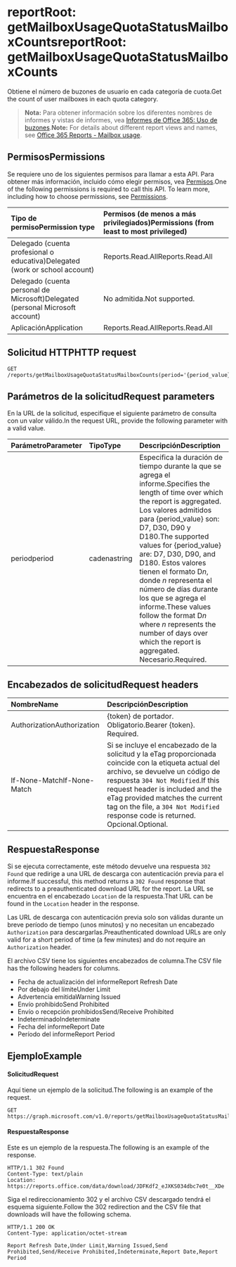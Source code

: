 # <a name="reportroot-getmailboxusagequotastatusmailboxcounts"></a><span data-ttu-id="c591a-101">reportRoot: getMailboxUsageQuotaStatusMailboxCounts</span><span class="sxs-lookup"><span data-stu-id="c591a-101">reportRoot: getMailboxUsageQuotaStatusMailboxCounts</span></span>

<span data-ttu-id="c591a-102">Obtiene el número de buzones de usuario en cada categoría de cuota.</span><span class="sxs-lookup"><span data-stu-id="c591a-102">Get the count of user mailboxes in each quota category.</span></span>

> <span data-ttu-id="c591a-103">**Nota:** Para obtener información sobre los diferentes nombres de informes y vistas de informes, vea [Informes de Office 365: Uso de buzones](https://support.office.com/client/Mailbox-usage-beffbe01-ce2d-4614-9ae5-7898868e2729).</span><span class="sxs-lookup"><span data-stu-id="c591a-103">**Note:** For details about different report views and names, see [Office 365 Reports - Mailbox usage](https://support.office.com/client/Mailbox-usage-beffbe01-ce2d-4614-9ae5-7898868e2729).</span></span>

## <a name="permissions"></a><span data-ttu-id="c591a-104">Permisos</span><span class="sxs-lookup"><span data-stu-id="c591a-104">Permissions</span></span>

<span data-ttu-id="c591a-p101">Se requiere uno de los siguientes permisos para llamar a esta API. Para obtener más información, incluido cómo elegir permisos, vea [Permisos](../../../concepts/permissions_reference.md).</span><span class="sxs-lookup"><span data-stu-id="c591a-p101">One of the following permissions is required to call this API. To learn more, including how to choose permissions, see [Permissions](../../../concepts/permissions_reference.md).</span></span>

| <span data-ttu-id="c591a-107">Tipo de permiso</span><span class="sxs-lookup"><span data-stu-id="c591a-107">Permission type</span></span>                        | <span data-ttu-id="c591a-108">Permisos (de menos a más privilegiados)</span><span class="sxs-lookup"><span data-stu-id="c591a-108">Permissions (from least to most privileged)</span></span> |
| :------------------------------------- | :--------------------------------------- |
| <span data-ttu-id="c591a-109">Delegado (cuenta profesional o educativa)</span><span class="sxs-lookup"><span data-stu-id="c591a-109">Delegated (work or school account)</span></span>     | <span data-ttu-id="c591a-110">Reports.Read.All</span><span class="sxs-lookup"><span data-stu-id="c591a-110">Reports.Read.All</span></span>                         |
| <span data-ttu-id="c591a-111">Delegado (cuenta personal de Microsoft)</span><span class="sxs-lookup"><span data-stu-id="c591a-111">Delegated (personal Microsoft account)</span></span> | <span data-ttu-id="c591a-112">No admitida.</span><span class="sxs-lookup"><span data-stu-id="c591a-112">Not supported.</span></span>                           |
| <span data-ttu-id="c591a-113">Aplicación</span><span class="sxs-lookup"><span data-stu-id="c591a-113">Application</span></span>                            | <span data-ttu-id="c591a-114">Reports.Read.All</span><span class="sxs-lookup"><span data-stu-id="c591a-114">Reports.Read.All</span></span>                         |

## <a name="http-request"></a><span data-ttu-id="c591a-115">Solicitud HTTP</span><span class="sxs-lookup"><span data-stu-id="c591a-115">HTTP request</span></span>

<!-- { "blockType": "ignored" } --> 

```http
GET /reports/getMailboxUsageQuotaStatusMailboxCounts(period='{period_value}')
```

## <a name="request-parameters"></a><span data-ttu-id="c591a-116">Parámetros de la solicitud</span><span class="sxs-lookup"><span data-stu-id="c591a-116">Request parameters</span></span>

<span data-ttu-id="c591a-117">En la URL de la solicitud, especifique el siguiente parámetro de consulta con un valor válido.</span><span class="sxs-lookup"><span data-stu-id="c591a-117">In the request URL, provide the following parameter with a valid value.</span></span>

| <span data-ttu-id="c591a-118">Parámetro</span><span class="sxs-lookup"><span data-stu-id="c591a-118">Parameter</span></span> | <span data-ttu-id="c591a-119">Tipo</span><span class="sxs-lookup"><span data-stu-id="c591a-119">Type</span></span>   | <span data-ttu-id="c591a-120">Descripción</span><span class="sxs-lookup"><span data-stu-id="c591a-120">Description</span></span>                              |
| :-------- | :----- | :--------------------------------------- |
| <span data-ttu-id="c591a-121">period</span><span class="sxs-lookup"><span data-stu-id="c591a-121">period</span></span>    | <span data-ttu-id="c591a-122">cadena</span><span class="sxs-lookup"><span data-stu-id="c591a-122">string</span></span> | <span data-ttu-id="c591a-123">Especifica la duración de tiempo durante la que se agrega el informe.</span><span class="sxs-lookup"><span data-stu-id="c591a-123">Specifies the length of time over which the report is aggregated.</span></span> <span data-ttu-id="c591a-124">Los valores admitidos para {period_value} son: D7, D30, D90 y D180.</span><span class="sxs-lookup"><span data-stu-id="c591a-124">The supported values for {period_value} are: D7, D30, D90, and D180.</span></span> <span data-ttu-id="c591a-125">Estos valores tienen el formato D*n*, donde *n* representa el número de días durante los que se agrega el informe.</span><span class="sxs-lookup"><span data-stu-id="c591a-125">These values follow the format D*n* where *n* represents the number of days over which the report is aggregated.</span></span> <span data-ttu-id="c591a-126">Necesario.</span><span class="sxs-lookup"><span data-stu-id="c591a-126">Required.</span></span> |

## <a name="request-headers"></a><span data-ttu-id="c591a-127">Encabezados de solicitud</span><span class="sxs-lookup"><span data-stu-id="c591a-127">Request headers</span></span>

| <span data-ttu-id="c591a-128">Nombre</span><span class="sxs-lookup"><span data-stu-id="c591a-128">Name</span></span>          | <span data-ttu-id="c591a-129">Descripción</span><span class="sxs-lookup"><span data-stu-id="c591a-129">Description</span></span>                              |
| :------------ | :--------------------------------------- |
| <span data-ttu-id="c591a-130">Authorization</span><span class="sxs-lookup"><span data-stu-id="c591a-130">Authorization</span></span> | <span data-ttu-id="c591a-p103">{token} de portador. Obligatorio.</span><span class="sxs-lookup"><span data-stu-id="c591a-p103">Bearer {token}. Required.</span></span>                |
| <span data-ttu-id="c591a-133">If-None-Match</span><span class="sxs-lookup"><span data-stu-id="c591a-133">If-None-Match</span></span> | <span data-ttu-id="c591a-134">Si se incluye el encabezado de la solicitud y la eTag proporcionada coincide con la etiqueta actual del archivo, se devuelve un código de respuesta `304 Not Modified`.</span><span class="sxs-lookup"><span data-stu-id="c591a-134">If this request header is included and the eTag provided matches the current tag on the file, a `304 Not Modified` response code is returned.</span></span> <span data-ttu-id="c591a-135">Opcional.</span><span class="sxs-lookup"><span data-stu-id="c591a-135">Optional.</span></span> |

## <a name="response"></a><span data-ttu-id="c591a-136">Respuesta</span><span class="sxs-lookup"><span data-stu-id="c591a-136">Response</span></span>

<span data-ttu-id="c591a-137">Si se ejecuta correctamente, este método devuelve una respuesta `302 Found` que redirige a una URL de descarga con autenticación previa para el informe.</span><span class="sxs-lookup"><span data-stu-id="c591a-137">If successful, this method returns a `302 Found` response that redirects to a preauthenticated download URL for the report.</span></span> <span data-ttu-id="c591a-138">La URL se encuentra en el encabezado `Location` de la respuesta.</span><span class="sxs-lookup"><span data-stu-id="c591a-138">That URL can be found in the `Location` header in the response.</span></span>

<span data-ttu-id="c591a-139">Las URL de descarga con autenticación previa solo son válidas durante un breve período de tiempo (unos minutos) y no necesitan un encabezado `Authorization` para descargarlas.</span><span class="sxs-lookup"><span data-stu-id="c591a-139">Preauthenticated download URLs are only valid for a short period of time (a few minutes) and do not require an `Authorization` header.</span></span>

<span data-ttu-id="c591a-140">El archivo CSV tiene los siguientes encabezados de columna.</span><span class="sxs-lookup"><span data-stu-id="c591a-140">The CSV file has the following headers for columns.</span></span>

- <span data-ttu-id="c591a-141">Fecha de actualización del informe</span><span class="sxs-lookup"><span data-stu-id="c591a-141">Report Refresh Date</span></span>
- <span data-ttu-id="c591a-142">Por debajo del límite</span><span class="sxs-lookup"><span data-stu-id="c591a-142">Under Limit</span></span>
- <span data-ttu-id="c591a-143">Advertencia emitida</span><span class="sxs-lookup"><span data-stu-id="c591a-143">Warning Issued</span></span>
- <span data-ttu-id="c591a-144">Envío prohibido</span><span class="sxs-lookup"><span data-stu-id="c591a-144">Send Prohibited</span></span>
- <span data-ttu-id="c591a-145">Envío o recepción prohibidos</span><span class="sxs-lookup"><span data-stu-id="c591a-145">Send/Receive Prohibited</span></span>
- <span data-ttu-id="c591a-146">Indeterminado</span><span class="sxs-lookup"><span data-stu-id="c591a-146">Indeterminate</span></span>
- <span data-ttu-id="c591a-147">Fecha del informe</span><span class="sxs-lookup"><span data-stu-id="c591a-147">Report Date</span></span>
- <span data-ttu-id="c591a-148">Período del informe</span><span class="sxs-lookup"><span data-stu-id="c591a-148">Report Period</span></span>

## <a name="example"></a><span data-ttu-id="c591a-149">Ejemplo</span><span class="sxs-lookup"><span data-stu-id="c591a-149">Example</span></span>

#### <a name="request"></a><span data-ttu-id="c591a-150">Solicitud</span><span class="sxs-lookup"><span data-stu-id="c591a-150">Request</span></span>

<span data-ttu-id="c591a-151">Aquí tiene un ejemplo de la solicitud.</span><span class="sxs-lookup"><span data-stu-id="c591a-151">The following is an example of the request.</span></span>

<!--{
  "blockType": "request",
  "isComposable": true,
  "name": "reportroot_getmailboxusagequotastatusmailboxcounts"
}-->

```http
GET https://graph.microsoft.com/v1.0/reports/getMailboxUsageQuotaStatusMailboxCounts(period='D7')
```

#### <a name="response"></a><span data-ttu-id="c591a-152">Respuesta</span><span class="sxs-lookup"><span data-stu-id="c591a-152">Response</span></span>

<span data-ttu-id="c591a-153">Este es un ejemplo de la respuesta.</span><span class="sxs-lookup"><span data-stu-id="c591a-153">The following is an example of the response.</span></span>

<!-- {
  "blockType": "response",
  "truncated": true,
  "@odata.type": "microsoft.graph.report"
} -->

```http
HTTP/1.1 302 Found
Content-Type: text/plain
Location: https://reports.office.com/data/download/JDFKdf2_eJXKS034dbc7e0t__XDe
```

<span data-ttu-id="c591a-154">Siga el redireccionamiento 302 y el archivo CSV descargado tendrá el esquema siguiente.</span><span class="sxs-lookup"><span data-stu-id="c591a-154">Follow the 302 redirection and the CSV file that downloads will have the following schema.</span></span>

<!-- { "blockType": "ignored" } --> 

```http
HTTP/1.1 200 OK
Content-Type: application/octet-stream

Report Refresh Date,Under Limit,Warning Issued,Send Prohibited,Send/Receive Prohibited,Indeterminate,Report Date,Report Period
```
